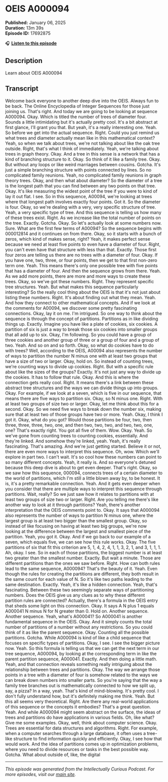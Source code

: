 # OEIS A000094

**Published:** January 06, 2025  
**Duration:** 13m 39s  
**Episode ID:** 17692875

🎧 **[Listen to this episode](https://intellectuallycurious.buzzsprout.com/2529712/episodes/17692875-oeis-a000094)**

## Description

Learn about OEIS A000094

## Transcript

Welcome back everyone to another deep dive into the OEIS. Always fun to be back. The Online Encyclopedia of Integer Sequences for those just joining us. That's right. And today we are going to be looking at sequence A000094. Okay. Which is titled the number of trees of diameter four. Sounds a little intimidating but it's actually pretty cool. It's a bit abstract at first glance, I'll grant you that. But yeah, it's a really interesting one. Yeah. So before we get into the actual sequence. Right. Could you just remind us what trees and diameter actually mean like in this mathematical context? Yeah, so when we talk about trees, we're not talking about like the oak tree outside. Right, that's what I think of immediately. Yeah, we're talking about trees in graph theory. Okay. And a tree in this sense is a network that has a kind of branching structure to it. Okay. So think of it like a family tree. Okay. But without any loops or like weird marriages between cousins. Gotcha. It's just a simple branching structure with points connected by lines. So no complicated family reunions. Yeah, no complicated family reunions in graph theory trees. Okay, and then what about diameter? So the diameter of a tree is the longest path that you can find between any two points on that tree. Okay. It's like measuring the widest point of the tree if you were to kind of lay it out flat. I see. So in this sequence, A00094, we're looking at trees where that longest path involves exactly four points. Got it. So the diameter is four. Okay, so we're dealing with a very, very specific structure of tree. Yeah, a very specific type of tree. And this sequence is telling us how many of these trees exist. Right. As we increase like the total number of points on the tree. Exactly. Gotcha. Okay. So let's actually look at some numbers now. Sure. What are the first few terms of A00094? So the sequence begins with 000012814 and it continues on from there. Okay, so it starts with a bunch of zeros, which kind of makes sense, right? Yeah, it makes perfect sense because we need at least five points to even have a diameter of four. Right, you can't even have that structure with less than that. Exactly. Those first four zeros are telling us there are no trees with a diameter of four. Okay. If you have one, two, three, or four points, then we get to that first non-zero term one. Yeah. This means there's only one possible tree with five points that has a diameter of four. And then the sequence grows from there. Yeah. As we add more points, there are more and more ways to create these trees. Okay, so we've got these numbers. Right. They represent specific tree structures. Yeah. But what makes this sequence particularly interesting? So the really cool thing about the OEIS is that it's not just about listing these numbers. Right. It's about finding out what they mean. Yeah. And how they connect to other mathematical concepts. And if we look at the comments for A00094, we discover some pretty fascinating connections. Okay, lay it on me. I'm intrigued. So one way to think about the sequence is through the concept of partitions. Partitions as in like dividing things up. Exactly. Imagine you have like a plate of cookies, six cookies. A partition of six is just a way to break those six cookies into smaller groups that all add up to six. Okay, I'm following. So you could have a group of three cookies and another group of three or a group of four and a group of two. Yeah. And so on and so forth. Okay, so what do cookies have to do with trees? Well, according to the OEIS, A00094 also represents the number of ways to partition the number N minus one with at least two groups that have a size of two or larger. Okay, hold on. So instead of counting trees, we're counting ways to divide up cookies. Right. But with a specific rule about like the sizes of the groups? Exactly. It's not just any way to divide up the cookies. It has to follow that rule. Okay. And this is where the connection gets really cool. Right. It means there's a link between these abstract tree structures and the ways we can divide things up into groups. Okay. For example, if we look at a seven, which is five in our sequence, that means there are five ways to partition six. Okay, so N minus one. Right. With at least two groups of size two or larger. Okay, let me think about this for a second. Okay. So we need five ways to break down the number six, making sure that at least two of those groups have two or more. Yeah. Okay, I think I got it. Okay, what do you got? Would those partitions be four, two, then three, three, three, two, one, and then two, two, two, and two, two, one, one? That's exactly right. You got all five of them. Wow. Okay. Yeah. So we've gone from counting trees to counting cookies, essentially. And they're linked. And somehow they're linked, yeah. Yeah, it's really fascinating. That's amazing. And we're just getting started. Believe it or not, there are even more ways to interpret this sequence. Oh, wow. Which we'll explore in part two. I can't wait. It's so cool how these numbers can point to so many different concepts. Yeah, it really is. And so everyone's detuned because this deep dive is about to get even deeper. That's right. Okay, so we saw how this sequence, 000094, connects trees of a certain diameter to the world of partitions, which I'm still a little blown away by, to be honest. It is, it's a pretty remarkable connection. Yeah. And it gets even deeper when you consider that there are multiple ways to interpret this sequence through partitions. Wait, really? So we just saw how it relates to partitions with at least two groups of size two or larger. Right. Are you telling me there's like another way to look at it through partitions? Yeah, there's another interpretation that the OEIS comments point to. Okay. It says that A000094 also represents the number of ways to partition N minus one, where the largest group is at least two bigger than the smallest group. Okay, so instead of like focusing on having at least two big groups, we're now looking at the difference between the largest and smallest piece of the partition. Yeah, you got it. Okay. And if we go back to our example of a seven, which equals five, we can see how this rule works. Okay. The five partitions of six that fit this criterion are 5, 1, 4, 2, 4, 1, 1, 3, 2, 1, and 3, 1, 1, 1. Ah, okay. I see. So in each of those partitions, the biggest number is at least two greater than the smallest number. Exactly. But wait a minute. Those are different partitions than the ones we saw before. Right. How can both rules lead to the same sequence, A000094? That's the beauty of it. Yeah. Even though the rules for creating the partitions are different, they both result in the same count for each value of N. So it's like two paths leading to the same destination. Exactly. Yeah, it's like a hidden connection. Yeah, that's fascinating. Between these two seemingly separate ways of partitioning numbers. Does the OEIS give us any clues as to why these different partition rules are connected? Actually, there's a formula in the OEIS entry that sheds some light on this connection. Okay. It says A N plus 1 equals A000041 N minus N for N greater than 0. Hold on. Another sequence. Another sequence. Yeah, what's A000041? So A000041 is another fundamental sequence in the OEIS. Okay. And it simply counts the total number of partitions of a number without any restrictions. So you could think of it as like the parent sequence. Okay. Counting all the possible partitions. Gotcha. While A000094 is kind of like a child sequence that focuses on specific types of partitions. Okay, I see. I see the bigger picture now. Yeah. So this formula is telling us that we can get the next term in our tree sequence, A000094, by looking at the corresponding term in like the parent partition sequence, A000041. Exactly. And then doing a little math. Yeah, and that connection reveals something really intriguing about the relationship between trees and partitions. Okay. The way we arrange those points in a tree with a diameter of four is somehow related to the ways we can break down numbers into smaller parts. So you're saying that the way a family tree branches out is mathematically connected to how we split up, say, a pizza? In a way, yeah. That's kind of mind-blowing. It's pretty cool. I don't fully understand how, but it's definitely making me think. Yeah. But this all seems very theoretical. Right. Are there any real-world applications of this sequence or the concepts it embodies? That's a great question. Yeah. And while A000094 might seem abstract on the surface, the ideas of trees and partitions do have applications in various fields. Oh, like what? Give me some examples. Okay, well, think about computer science. Okay. Trees are essential for data structures and algorithms. Right. For example, when a computer searches through a large database, it often uses a tree-like structure to find information quickly and efficiently. Okay, I see how that would work. And the idea of partitions comes up in optimization problems, where you need to divide resources or tasks in the best possible way. Gotcha. What about outside of, like, the digital

---
*This episode was generated from the Intellectually Curious Podcast. For more episodes, visit our [main site](https://intellectuallycurious.buzzsprout.com).*
